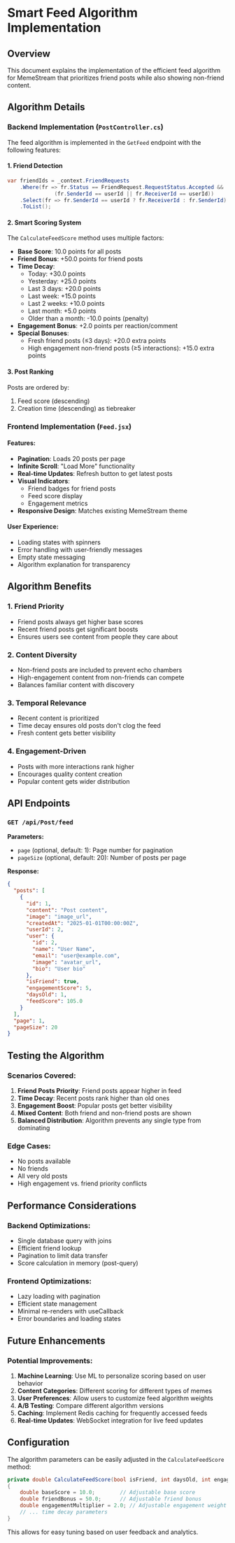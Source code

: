 # Smart Feed Algorithm Implementation

## Overview

This document explains the implementation of the efficient feed algorithm for MemeStream that prioritizes friend posts while also showing non-friend content.

## Algorithm Details

### Backend Implementation (`PostController.cs`)

The feed algorithm is implemented in the `GetFeed` endpoint with the following features:

#### 1. **Friend Detection**

```csharp
var friendIds = _context.FriendRequests
    .Where(fr => fr.Status == FriendRequest.RequestStatus.Accepted &&
               (fr.SenderId == userId || fr.ReceiverId == userId))
    .Select(fr => fr.SenderId == userId ? fr.ReceiverId : fr.SenderId)
    .ToList();
```

#### 2. **Smart Scoring System**

The `CalculateFeedScore` method uses multiple factors:

- **Base Score**: 10.0 points for all posts
- **Friend Bonus**: +50.0 points for friend posts
- **Time Decay**:
  - Today: +30.0 points
  - Yesterday: +25.0 points
  - Last 3 days: +20.0 points
  - Last week: +15.0 points
  - Last 2 weeks: +10.0 points
  - Last month: +5.0 points
  - Older than a month: -10.0 points (penalty)
- **Engagement Bonus**: +2.0 points per reaction/comment
- **Special Bonuses**:
  - Fresh friend posts (≤3 days): +20.0 extra points
  - High engagement non-friend posts (≥5 interactions): +15.0 extra points

#### 3. **Post Ranking**

Posts are ordered by:

1. Feed score (descending)
2. Creation time (descending) as tiebreaker

### Frontend Implementation (`Feed.jsx`)

#### Features:

- **Pagination**: Loads 20 posts per page
- **Infinite Scroll**: "Load More" functionality
- **Real-time Updates**: Refresh button to get latest posts
- **Visual Indicators**:
  - Friend badges for friend posts
  - Feed score display
  - Engagement metrics
- **Responsive Design**: Matches existing MemeStream theme

#### User Experience:

- Loading states with spinners
- Error handling with user-friendly messages
- Empty state messaging
- Algorithm explanation for transparency

## Algorithm Benefits

### 1. **Friend Priority**

- Friend posts always get higher base scores
- Recent friend posts get significant boosts
- Ensures users see content from people they care about

### 2. **Content Diversity**

- Non-friend posts are included to prevent echo chambers
- High-engagement content from non-friends can compete
- Balances familiar content with discovery

### 3. **Temporal Relevance**

- Recent content is prioritized
- Time decay ensures old posts don't clog the feed
- Fresh content gets better visibility

### 4. **Engagement-Driven**

- Posts with more interactions rank higher
- Encourages quality content creation
- Popular content gets wider distribution

## API Endpoints

### `GET /api/Post/feed`

**Parameters:**

- `page` (optional, default: 1): Page number for pagination
- `pageSize` (optional, default: 20): Number of posts per page

**Response:**

```json
{
  "posts": [
    {
      "id": 1,
      "content": "Post content",
      "image": "image_url",
      "createdAt": "2025-01-01T00:00:00Z",
      "userId": 2,
      "user": {
        "id": 2,
        "name": "User Name",
        "email": "user@example.com",
        "image": "avatar_url",
        "bio": "User bio"
      },
      "isFriend": true,
      "engagementScore": 5,
      "daysOld": 1,
      "feedScore": 105.0
    }
  ],
  "page": 1,
  "pageSize": 20
}
```

## Testing the Algorithm

### Scenarios Covered:

1. **Friend Posts Priority**: Friend posts appear higher in feed
2. **Time Decay**: Recent posts rank higher than old ones
3. **Engagement Boost**: Popular posts get better visibility
4. **Mixed Content**: Both friend and non-friend posts are shown
5. **Balanced Distribution**: Algorithm prevents any single type from dominating

### Edge Cases:

- No posts available
- No friends
- All very old posts
- High engagement vs. friend priority conflicts

## Performance Considerations

### Backend Optimizations:

- Single database query with joins
- Efficient friend lookup
- Pagination to limit data transfer
- Score calculation in memory (post-query)

### Frontend Optimizations:

- Lazy loading with pagination
- Efficient state management
- Minimal re-renders with useCallback
- Error boundaries and loading states

## Future Enhancements

### Potential Improvements:

1. **Machine Learning**: Use ML to personalize scoring based on user behavior
2. **Content Categories**: Different scoring for different types of memes
3. **User Preferences**: Allow users to customize feed algorithm weights
4. **A/B Testing**: Compare different algorithm versions
5. **Caching**: Implement Redis caching for frequently accessed feeds
6. **Real-time Updates**: WebSocket integration for live feed updates

## Configuration

The algorithm parameters can be easily adjusted in the `CalculateFeedScore` method:

```csharp
private double CalculateFeedScore(bool isFriend, int daysOld, int engagementScore)
{
    double baseScore = 10.0;        // Adjustable base score
    double friendBonus = 50.0;      // Adjustable friend bonus
    double engagementMultiplier = 2.0; // Adjustable engagement weight
    // ... time decay parameters
}
```

This allows for easy tuning based on user feedback and analytics.
